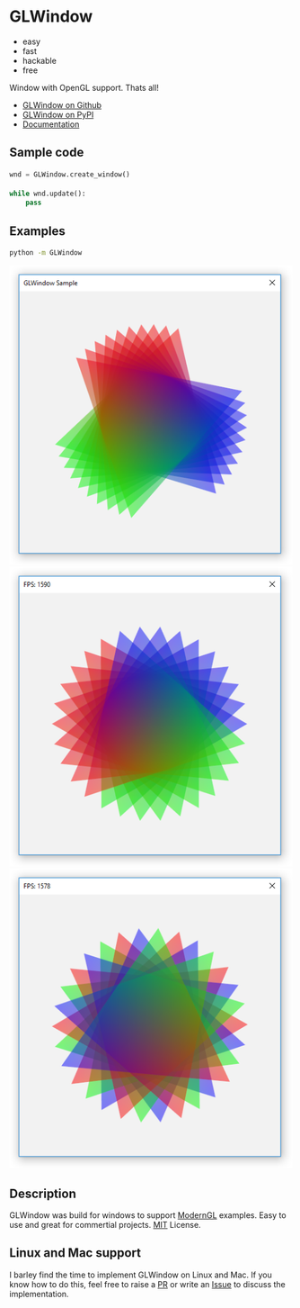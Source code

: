 # GLWindow

- easy
- fast
- hackable
- free

Window with OpenGL support. Thats all!

- [GLWindow on Github](https://github.com/cprogrammer1994/GLWindow)
- [GLWindow on PyPI](https://pypi.python.org/pypi/GLWindow)
- [Documentation](https://glwindow.readthedocs.io)

## Sample code

```python
wnd = GLWindow.create_window()

while wnd.update():
    pass
```

## Examples

```sh
python -m GLWindow
```

<img alt="GLWindow Sample 1" src=".github/GLWindow-sample-1.png">
<img alt="GLWindow Sample 2" src=".github/GLWindow-sample-2.png">
<img alt="GLWindow Sample 3" src=".github/GLWindow-sample-3.png">

## Description

GLWindow was build for windows to support [ModernGL] examples.
Easy to use and great for commertial projects.
[MIT] License.

## Linux and Mac support

I barley find the time to implement GLWindow on Linux and Mac.
If you know how to do this, feel free to raise a [PR] or write an [Issue] to discuss the implementation.

[MIT]: LICENSE
[ModernGL]: https://github.com/cprogrammer1994/ModernGL
[PR]: https://github.com/cprogrammer1994/GLWindow/pulls
[Issue]: https://github.com/cprogrammer1994/GLWindow/issues
